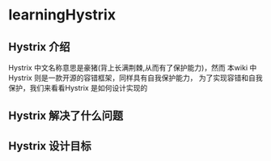 # learningHystrix




## Hystrix 介绍
   Hystrix 中文名称意思是豪猪(背上长满荆棘,从而有了保护能力)，然而 本wiki 中Hystrix 则是一款开源的容错框架，同样具有自我保护能力，
   为了实现容错和自我保护，我们来看看Hystrix 是如何设计实现的
   
      
## Hystrix 解决了什么问题
   
   
## Hystrix 设计目标


   




